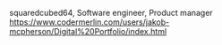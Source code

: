 squaredcubed64, Software engineer, Product manager
	https://www.codermerlin.com/users/jakob-mcpherson/Digital%20Portfolio/index.html
# 

